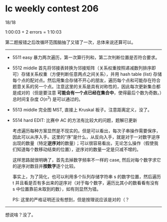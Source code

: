 # lc weekly contest 206

18/18

1:00:03 + 2 errors = 1:10:03

第二题报错之后改循环范围脑抽了又错了一次，总体来说还算可以。

------

- 5511 easy 
    暴力两次遍历，第一次算行列和，第二次判断位置是否符合要求。

- 5512 middle
    首先将邻接表转换为邻接矩阵（关系权重按照递减数列排序即可）存储关系权重（方便判断任意两点之间关系），并用 hash table (list) 存储每个点的配对点。然后用集合存储不开心的朋友，遍历每个点和可能存在符合题意关系的另一个点。注意这里的关系是具有对称性的，因此每次更新集合都是成对的（但是要注意 **可能会有一个点已经在集合中**，使得最后个数为奇数。）总时间复杂度 $O(n^3)$ 是可以通过的。

- 5513 middle
    完全图 MST, 直接上 Kruskal 板子。注意距离定义，没了。

- 5514 hard
    EDIT: 比赛中 AC 的方法有比较大的问题，题解已更新

    考虑遍历每种方案显然是不现实的。但是可以看出，每次子串操作需要保序，因此可以从序入手。这里的“序”是什么，从反向入手，就是对于一对数字逆序出现的数量（特定**逆序对**的数量）；可以很容易看出，无论怎么操作（假使我们知道每个数移动结束的位置），逆序对的数量一定是只减不增的。

    这样思路就很明确了，首先去掉数字频率不一样的 case, 然后对每个数字求它的逆序对数目并**按数字**逐个比较。

    事实上，为了简化，也可以利用多个队列存储字符串 s 的数字位置，然后遍历 t 并且看是否有多出来的逆序对（对于每个数字，遍历比其小的数看看有没有 s 中位置靠前未取到的数），如有则显然为错。
    
    PS: 这里的严格证明还没有想到，但是按理说应该是对的（？

------

想说啥？没了。
